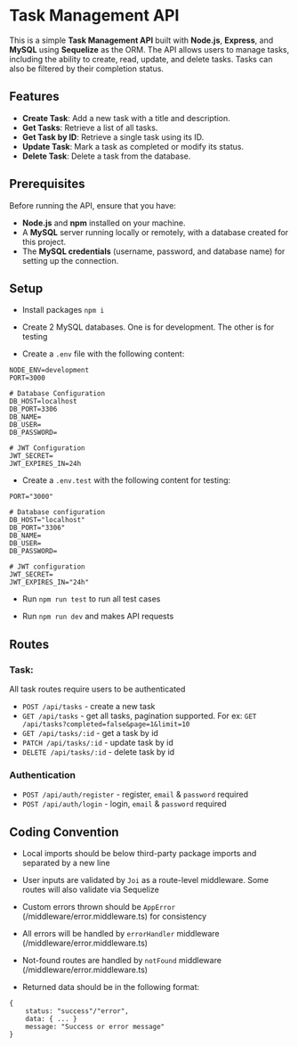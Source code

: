 # Task Management API

This is a simple **Task Management API** built with **Node.js**, **Express**, and **MySQL** using **Sequelize** as the ORM. The API allows users to manage tasks, including the ability to create, read, update, and delete tasks. Tasks can also be filtered by their completion status.

## Features

- **Create Task**: Add a new task with a title and description.
- **Get Tasks**: Retrieve a list of all tasks.
- **Get Task by ID**: Retrieve a single task using its ID.
- **Update Task**: Mark a task as completed or modify its status.
- **Delete Task**: Delete a task from the database.

## Prerequisites

Before running the API, ensure that you have:

- **Node.js** and **npm** installed on your machine.
- A **MySQL** server running locally or remotely, with a database created for this project.
- The **MySQL credentials** (username, password, and database name) for setting up the connection.

## Setup

- Install packages `npm i`

- Create 2 MySQL databases. One is for development. The other is for testing

- Create a `.env` file with the following content:

```
NODE_ENV=development
PORT=3000

# Database Configuration
DB_HOST=localhost
DB_PORT=3306
DB_NAME=
DB_USER=
DB_PASSWORD=

# JWT Configuration
JWT_SECRET=
JWT_EXPIRES_IN=24h
```

- Create a `.env.test` with the following content for testing:

```
PORT="3000"

# Database configuration
DB_HOST="localhost"
DB_PORT="3306"
DB_NAME=
DB_USER=
DB_PASSWORD=

# JWT configuration
JWT_SECRET=
JWT_EXPIRES_IN="24h"
```

- Run `npm run test` to run all test cases

- Run `npm run dev` and makes API requests

## Routes

### Task:

All task routes require users to be authenticated

- `POST /api/tasks` - create a new task
- `GET /api/tasks` - get all tasks, pagination supported. For ex: `GET /api/tasks?completed=false&page=1&limit=10`
- `GET /api/tasks/:id` - get a task by id
- `PATCH /api/tasks/:id` - update task by id
- `DELETE /api/tasks/:id` - delete task by id

### Authentication

- `POST /api/auth/register` - register, `email` & `password` required
- `POST /api/auth/login` - login, `email` & `password` required

## Coding Convention

- Local imports should be below third-party package imports and separated by a new line

- User inputs are validated by `Joi` as a route-level middleware. Some routes will also validate via Sequelize

- Custom errors thrown should be `AppError` (/middleware/error.middleware.ts) for consistency

- All errors will be handled by `errorHandler` middleware (/middleware/error.middleware.ts)

- Not-found routes are handled by `notFound` middleware (/middleware/error.middleware.ts)

- Returned data should be in the following format:

```
{
    status: "success"/"error",
    data: { ... }
    message: "Success or error message"
}
```
